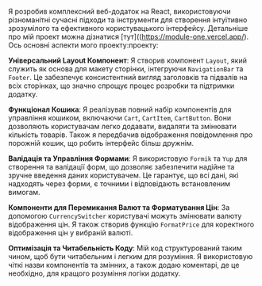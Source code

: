 Я розробив комплексний веб-додаток на React, використовуючи різноманітні сучасні підходи та інструменти для створення інтуїтивно зрозумілого та ефективного користувацького інтерфейсу. Детальніше про мій проект можна дізнатися [тут]((https://module-one.vercel.app/). Ось основні аспекти мого проекту:проекту:

**Універсальний Layout Компонент**: Я створив компонент `Layout`, який служить як основа для макету сторінки, інтегруючи `NavigationBar` та `Footer`. Це забезпечує консистентний вигляд заголовків та підвалів на всіх сторінках, що значно спрощує процес розробки та підтримки додатку.

**Функціонал Кошика**: Я реалізував повний набір компонентів для управління кошиком, включаючи `Cart`, `CartItem`, `CartButton`. Вони дозволяють користувачам легко додавати, видаляти та змінювати кількість товарів. Також я передбачив відображення повідомлення про порожній кошик, що робить інтерфейс більш дружнім.

**Валідація та Управління Формами**: Я використовую `Formik` та `Yup` для створення та валідації форм, що дозволяє забезпечити надійне та зручне введення даних користувачем. Це гарантує, що всі дані, які надходять через форми, є точними і відповідають встановленим вимогам.

**Компоненти для Перемикання Валют та Форматування Цін**: За допомогою `CurrencySwitcher` користувачі можуть змінювати валюту відображення цін. Я також створив функцію `FormatPrice` для коректного відображення цін у вибраній валюті.

**Оптимізація та Читабельність Коду**: Мій код структурований таким чином, щоб бути читабельним і легким для розуміння. Я використовую чіткі назви компонентів та змінних, а також додаю коментарі, де це необхідно, для кращого розуміння логіки додатку.
